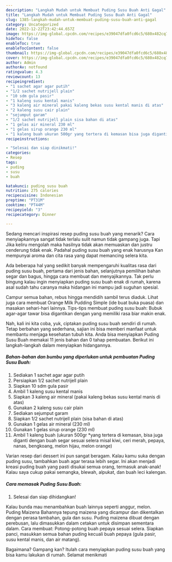 ```yaml
---
description: "Langkah Mudah untuk Membuat Puding Susu Buah Anti Gagal"
title: "Langkah Mudah untuk Membuat Puding Susu Buah Anti Gagal"
slug: 1385-langkah-mudah-untuk-membuat-puding-susu-buah-anti-gagal
category: Uncategorized
date: 2022-12-22T23:42:44.657Z
image: https://img-global.cpcdn.com/recipes/e39047dfa0fcd6c5/680x482cq70/puding-susu-buah-foto-resep-utama.jpg
hideToc: false
enableToc: true
enableTocContent: false
thumbnail: https://img-global.cpcdn.com/recipes/e39047dfa0fcd6c5/680x482cq70/puding-susu-buah-foto-resep-utama.jpg
cover: https://img-global.cpcdn.com/recipes/e39047dfa0fcd6c5/680x482cq70/puding-susu-buah-foto-resep-utama.jpg
author: Admin
authorAv: notfound
ratingvalue: 4.3
reviewcount: 13
recipeingredient:
- "1 sachet agar agar putih"
- "1/2 sachet nutrijell plain"
- "10 sdm gula pasir"
- "1 kaleng susu kental manis"
- "3 kaleng air mineral pakai kaleng bekas susu kental manis di atas"
- "2 kaleng susu cair plain"
- "sejumput garam"
- "1/2 sachet nutrijell plain sisa bahan di atas"
- "1 gelas air mineral 230 ml"
- "1 gelas sirup orange 230 ml"
- "1 kaleng buah ukuran 500gr yang tertera di kemasan bisa juga diganti dengan buah segar sesuai selera misal kiwi ceri merah pepaya nanas bengkoang melon hijau melon orange"
recipeinstructions:

- "Selesai dan siap dinikmati!"
categories:
- Resep
tags:
- puding
- susu
- buah

katakunci: puding susu buah 
nutrition: 275 calories
recipecuisine: Indonesian
preptime: "PT31M"
cooktime: "PT44M"
recipeyield: "3"
recipecategory: Dinner

---
```



Sedang mencari inspirasi resep puding susu buah yang menarik? Cara menyiapkannya sangat tidak terlalu sulit namun tidak gampang juga. Tapi Jika keliru mengolah maka hasilnya tidak akan memuaskan dan justru cenderung tidak enak. Padahal puding susu buah yang enak harusnya Kan mempunyai aroma dan cita rasa yang dapat memancing selera kita.


Ada beberapa hal yang sedikit banyak mempengaruhi kualitas rasa dari puding susu buah, pertama dari jenis bahan, selanjutnya pemilihan bahan segar dan bagus, hingga cara membuat dan menyajikannya. Tak perlu bingung kalau ingin menyiapkan puding susu buah enak di rumah, karena asal sudah tahu caranya maka hidangan ini mampu jadi suguhan spesial.

Campur semua bahan, rebus hingga mendidih sambil terus diaduk. Lihat juga cara membuat Orange Milk Pudding Simple (ide buat buka puasa) dan masakan sehari-hari lainnya. Tips-tips membuat puding susu buah: Bubuk agar-agar tawar bisa digantikan dengan yang memiliki rasa biar makin enak.


Nah, kali ini kita coba, yuk, ciptakan puding susu buah sendiri di rumah. Tetap berbahan yang sederhana, sajian ini bisa memberi manfaat untuk membantu menjaga kesehatan tubuh kita. Anda bisa menyiapkan Puding Susu Buah memakai 11 jenis bahan dan 0 tahap pembuatan. Berikut ini langkah-langkah dalam menyiapkan hidangannya.

<!--inarticleads1-->

##### Bahan-bahan dan bumbu yang diperlukan untuk pembuatan Puding Susu Buah:

1. Sediakan 1 sachet agar agar putih
1. Persiapkan 1/2 sachet nutrijell plain
1. Siapkan 10 sdm gula pasir
1. Ambil 1 kaleng susu kental manis
1. Siapkan 3 kaleng air mineral (pakai kaleng bekas susu kental manis di atas)
1. Gunakan 2 kaleng susu cair plain
1. Sediakan sejumput garam
1. Siapkan 1/2 sachet nutrijell plain (sisa bahan di atas)
1. Gunakan 1 gelas air mineral (230 ml)
1. Gunakan 1 gelas sirup orange (230 ml)
1. Ambil 1 kaleng buah (ukuran 500gr *yang tertera di kemasan, bisa juga diganti dengan buah segar sesuai selera misal kiwi, ceri merah, pepaya, nanas, bengkoang, melon hijau, melon orange)


Varian resep dari dessert ini pun sangat beragam. Kalau kamu suka dengan puding susu, tambahkan buah agar terasa lebih segar. Ini akan menjadi kreasi puding buah yang pasti disukai semua orang, termasuk anak-anak! Kalau saya cukup pakai semangka, blewah, alpukat, dan buah leci kalengan. 

<!--inarticleads2-->

##### Cara memasak Puding Susu Buah:


1. Selesai dan siap dihidangkan!

Kalau bunda mau menambahkan buah lainnya seperti anggur, melon. Puding Maizena Bahannya tepung maizena yang dicampur dan dikentalkan dengan perasa tambahan, gula dan susu. Puding maizena dibuat dengan perebusan, lalu dimasukkan dalam cetakan untuk disimpan sementara dalam. Cara membuat: Potong-potong buah pepaya sesuai selera. Siapkan panci, masukkan semua bahan puding kecuali buah pepaya (gula pasir, susu kental manis, dan air matang). 

Bagaimana? Gampang kan? Itulah cara menyiapkan puding susu buah yang bisa kamu lakukan di rumah. Selamat menikmati
